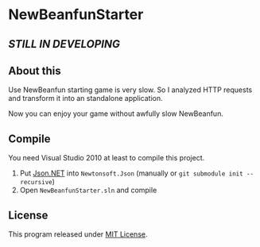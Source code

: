 # NewBeanfunStarter

## *STILL IN DEVELOPING*

## About this

Use NewBeanfun starting game is very slow. So I analyzed HTTP requests and
transform it into an standalone application.

Now you can enjoy your game without awfully slow NewBeanfun.

## Compile

You need Visual Studio 2010 at least to compile this project.

1. Put [Json.NET][1] into `Newtonsoft.Json`
   (manually or `git submodule init --recursive`)
2. Open `NewBeanfunStarter.sln` and compile

## License

This program released under [MIT License](LICENSE).

  [1]: https://github.com/JamesNK/Newtonsoft.Json
